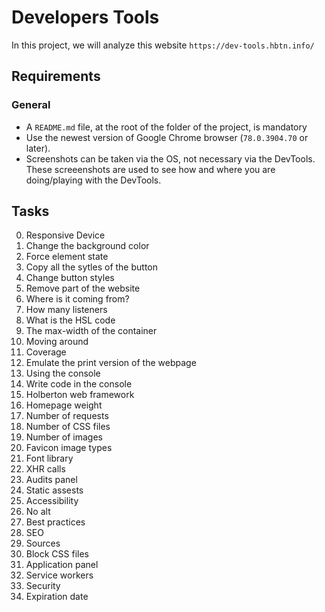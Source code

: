 # Developers Tools
In this project, we will analyze this website `https://dev-tools.hbtn.info/`

## Requirements
### General

- A `README.md` file, at the root of the folder of the project, is mandatory
- Use the newest version of Google Chrome browser (`78.0.3904.70` or later).
- Screenshots can be taken via the OS, not necessary via the DevTools. These screeenshots are used to see how and where you are doing/playing with the DevTools.

## Tasks
0. Responsive Device
1. Change the background color
2. Force element state
3. Copy all the sytles of the button
4. Change button styles
5. Remove part of the website
6. Where is it coming from?
7. How many listeners
8. What is the HSL code
9. The max-width of the container
10. Moving around
11. Coverage
12. Emulate the print version of the webpage
13. Using the console
14. Write code in the console
15. Holberton web framework
16. Homepage weight
17. Number of requests
18. Number of CSS files
19. Number of images
20. Favicon image types
21. Font library
22. XHR calls
23. Audits panel
24. Static assests
25. Accessibility
26. No alt
27. Best practices
28. SEO
29. Sources
30. Block CSS files
31. Application panel
32. Service workers
33. Security
34. Expiration date
